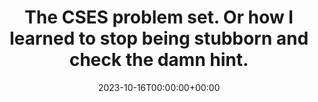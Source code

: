 ---
layout: post
title:  "The CSES problem set. Or how I learned to stop being stubborn and check the damn hint."
date:   2023-10-16T00:00:00+00:00
tags: [algorithms]
published: false
---